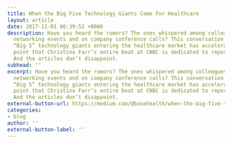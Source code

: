 ```yaml
---
title: When the Big Five Technology Giants Come For Healthcare
layout: article
date: 2017-11-01 06:39:52 +0000
description: Have you heard the rumors? The ones whispered among colleagues at industry
  networking events and on company conference calls? This conversation around the
  “Big 5” technology giants entering the healthcare market has accelerated to the
  point that Christina Farr’s entire beat at CNBC is dedicated to reporting on it.
  And the articles don’t disappoint.
subhead: ''
excerpt: Have you heard the rumors? The ones whispered among colleagues at industry
  networking events and on company conference calls? This conversation around the
  “Big 5” technology giants entering the healthcare market has accelerated to the
  point that Christina Farr’s entire beat at CNBC is dedicated to reporting on it.
  And the articles don’t disappoint.
external-button-url: https://medium.com/@basehealth/when-the-big-five-technology-giants-come-for-healthcare-cd2a9d274146
categories:
- blog
author: ''
external-button-label: ''
---
```

